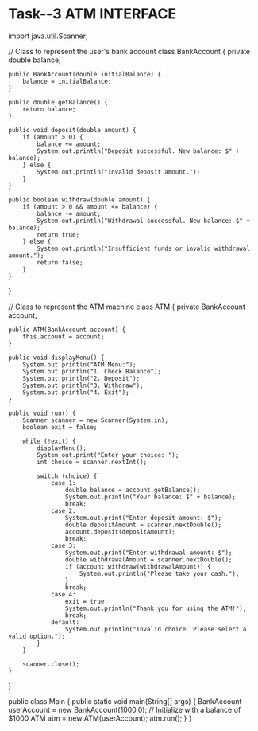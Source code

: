# Task--3 ATM INTERFACE
import java.util.Scanner;

// Class to represent the user's bank account
class BankAccount {
    private double balance;

    public BankAccount(double initialBalance) {
        balance = initialBalance;
    }

    public double getBalance() {
        return balance;
    }

    public void deposit(double amount) {
        if (amount > 0) {
            balance += amount;
            System.out.println("Deposit successful. New balance: $" + balance);
        } else {
            System.out.println("Invalid deposit amount.");
        }
    }

    public boolean withdraw(double amount) {
        if (amount > 0 && amount <= balance) {
            balance -= amount;
            System.out.println("Withdrawal successful. New balance: $" + balance);
            return true;
        } else {
            System.out.println("Insufficient funds or invalid withdrawal amount.");
            return false;
        }
    }
}

// Class to represent the ATM machine
class ATM {
    private BankAccount account;

    public ATM(BankAccount account) {
        this.account = account;
    }

    public void displayMenu() {
        System.out.println("ATM Menu:");
        System.out.println("1. Check Balance");
        System.out.println("2. Deposit");
        System.out.println("3. Withdraw");
        System.out.println("4. Exit");
    }

    public void run() {
        Scanner scanner = new Scanner(System.in);
        boolean exit = false;

        while (!exit) {
            displayMenu();
            System.out.print("Enter your choice: ");
            int choice = scanner.nextInt();

            switch (choice) {
                case 1:
                    double balance = account.getBalance();
                    System.out.println("Your balance: $" + balance);
                    break;
                case 2:
                    System.out.print("Enter deposit amount: $");
                    double depositAmount = scanner.nextDouble();
                    account.deposit(depositAmount);
                    break;
                case 3:
                    System.out.print("Enter withdrawal amount: $");
                    double withdrawalAmount = scanner.nextDouble();
                    if (account.withdraw(withdrawalAmount)) {
                        System.out.println("Please take your cash.");
                    }
                    break;
                case 4:
                    exit = true;
                    System.out.println("Thank you for using the ATM!");
                    break;
                default:
                    System.out.println("Invalid choice. Please select a valid option.");
            }
        }

        scanner.close();
    }
}

public class Main {
    public static void main(String[] args) {
        BankAccount userAccount = new BankAccount(1000.0); // Initialize with a balance of $1000
        ATM atm = new ATM(userAccount);
        atm.run();
    }
}
